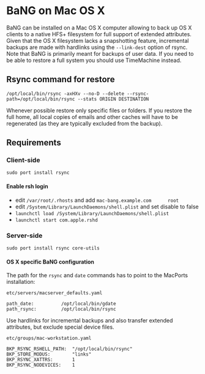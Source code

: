   BaNG on Mac OS X
====================

BaNG can be installed on a Mac OS X computer allowing to back up OS X clients to a native HFS+ filesystem for full support of extended attributes. Given that the OS X filesystem lacks a snapshotting feature, incremental backups are made with hardlinks using the `--link-dest` option of rsync. Note that BaNG is primarily meant for backups of user data. If you need to be able to restore a full system you should use TimeMachine instead.


 Rsync command for restore
---------------------------

    /opt/local/bin/rsync -axHXv --no-D --delete --rsync-path=/opt/local/bin/rsync --stats ORIGIN DESTINATION

Whenever possible restore only specific files or folders. If you restore the full home, all local copies of emails and other caches will have to be regenerated (as they are typically excluded from the backup).

 Requirements
--------------

### Client-side

    sudo port install rsync

#### Enable rsh login

  * edit `/var/root/.rhosts` and add `mac-bang.example.com      root`
  * edit `/System/Library/LaunchDaemons/shell.plist` and set disable to false
  * `launchctl load /System/Library/LaunchDaemons/shell.plist`
  * `launchctl start com.apple.rshd`

### Server-side

    sudo port install rsync core-utils

#### OS X specific BaNG configuration

The path for the `rsync` and `date` commands has to point to the MacPorts installation:

`etc/servers/macserver_defaults.yaml`

    path_date:          /opt/local/bin/gdate
    path_rsync:         /opt/local/bin/rsync

Use hardlinks for incremental backups and also transfer extended attributes, but exclude special device files.

`etc/groups/mac-workstation.yaml`

    BKP_RSYNC_RSHELL_PATH:  "/opt/local/bin/rsync"
    BKP_STORE_MODUS:        "links"
    BKP_RSYNC_XATTRS:       1
    BKP_RSYNC_NODEVICES:    1
